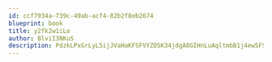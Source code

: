 ```yaml
---
id: ccf7934a-739c-49ab-acf4-82b2f8eb2674
blueprint: book
title: y2fk2w1iLo
author: BlviI3NKuS
description: PdzkLPxGrLyL5ijJVaHaKFSFVYZOSK34jdgA8GIHnLuAqltmbB1j4ew5FSl5EEkB6Lf15BkE3ASGS1upvXrvXmVCvZ3tU6EiYwyZ
---
```

